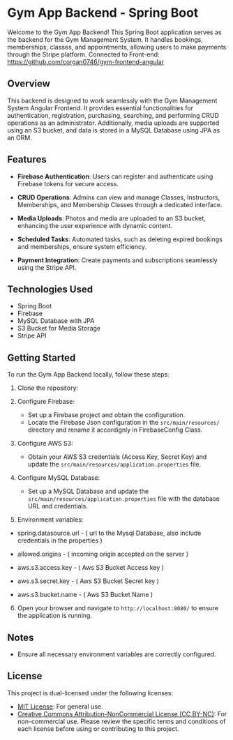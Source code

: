 # Gym App Backend - Spring Boot

Welcome to the Gym App Backend! This Spring Boot application serves as the backend for the Gym Management System. It handles bookings, memberships, classes, and appointments, allowing users to make payments through the Stripe platform.
Connected to Front-end: https://github.com/corgan0746/gym-frontend-angular

## Overview

This backend is designed to work seamlessly with the Gym Management System Angular Frontend. It provides essential functionalities for authentication, registration, purchasing, searching, and performing CRUD operations as an administrator. Additionally, media uploads are supported using an S3 bucket, and data is stored in a MySQL Database using JPA as an ORM.

## Features

- **Firebase Authentication**: Users can register and authenticate using Firebase tokens for secure access.

- **CRUD Operations**: Admins can view and manage Classes, Instructors, Memberships, and Membership Classes through a dedicated interface.

- **Media Uploads**: Photos and media are uploaded to an S3 bucket, enhancing the user experience with dynamic content.

- **Scheduled Tasks**: Automated tasks, such as deleting expired bookings and memberships, ensure system efficiency.

- **Payment Integration**: Create payments and subscriptions seamlessly using the Stripe API.

## Technologies Used

- Spring Boot
- Firebase
- MySQL Database with JPA
- S3 Bucket for Media Storage
- Stripe API

## Getting Started

To run the Gym App Backend locally, follow these steps:

1. Clone the repository:
2.  Configure Firebase:

    -   Set up a Firebase project and obtain the configuration.
    -   Locate the Firebase Json configuration in the `src/main/resources/` directory and rename it accordignly in FirebaseConfig Class.
3.  Configure AWS S3:

    -   Obtain your AWS S3 credentials (Access Key, Secret Key) and update the `src/main/resources/application.properties` file.
4.  Configure MySQL Database:

    -   Set up a MySQL Database and update the `src/main/resources/application.properties` file with the database URL and credentials.
5. Environment variables:
- spring.datasource.url - ( url to the Mysql Database, also include credentials in the properties )

- allowed.origins - ( incoming origin accepted on the server )

- aws.s3.access.key - ( Aws S3 Bucket Access key )

- aws.s3.secret.key - ( Aws S3 Bucket Secret key )

- aws.s3.bucket.name - ( Aws S3 Bucket Name )
6. Open your browser and navigate to `http://localhost:8080/` to ensure the application is running.

## Notes

-   Ensure all necessary environment variables are correctly configured.

## License

This project is dual-licensed under the following licenses:

-   [MIT License](https://opensource.org/licenses/MIT): For general use.
-   [Creative Commons Attribution-NonCommercial License (CC BY-NC)](https://creativecommons.org/licenses/by-nc/4.0/): For non-commercial use. Please review the specific terms and conditions of each license before using or contributing to this project.